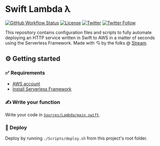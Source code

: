 # Swift Lambda λ
[![GitHub Workflow Status](https://img.shields.io/github/workflow/status/getstream/swift-lambda/Swift)](https://github.com/GetStream/swift-lambda/actions?query=workflow%3ASwift)
[![License](https://img.shields.io/github/license/getstream/swift-lambda)](/LICENSE)
[![Twitter](https://img.shields.io/twitter/url?url=https%3A%2F%2Fgithub.com%2FGetStream%2Fswift-lambda)](https://twitter.com/intent/tweet?text=Wow:&url=https%3A%2F%2Fgithub.com%2FGetStream%2Fswift-lambda)
[![Twitter Follow](https://img.shields.io/twitter/follow/getstream_io?style=social)](https://twitter.com/intent/follow?screen_name=getstream_io)

This repository contains configuration files and scripts to fully automate deploying an HTTP service written in Swift to AWS in a matter of seconds using the Serverless Framework. Made with 💘 by the folks @ [Stream](https://getstream.io).

## ⚙️ Getting started

### ✅ Requirements
- [AWS account](https://aws.amazon.com/)
- [Install Serverless Framework](https://www.serverless.com/framework/docs/getting-started/)

### ✍️ Write your function

Write your code in [`Sources/Lambda/main.swift`](Sources/Lambda/main.swift).

### 🚀 Deploy

Deploy by running `./Scripts/deploy.sh` from this project's root folder.
